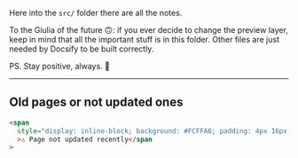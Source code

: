 Here into the `src/` folder there are all the notes.

To the Giulia of the future 🙃:
if you ever decide to change the preview layer, keep in mind that all the important stuff is in this folder. Other files are just needed by Docsify to be built correctly.

PS. Stay positive, always. 🌊

---

## Old pages or not updated ones

```html
<span
  style="display: inline-block; background: #FCFFA6; padding: 4px 16px; border-radius: 4px; color: #484848"
  >⚠️ Page not updated recently</span
>
```

